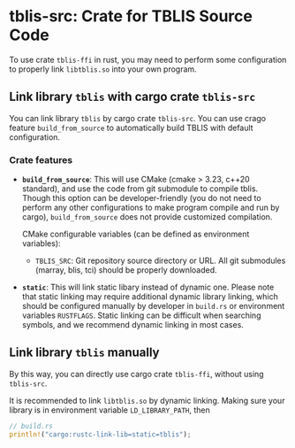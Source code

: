 # tblis-src: Crate for TBLIS Source Code

To use crate `tblis-ffi` in rust, you may need to perform some configuration to properly link `libtblis.so` into your own program.

## Link library `tblis` with cargo crate `tblis-src`

You can link library `tblis` by cargo crate `tblis-src`. You can use crago feature `build_from_source` to automatically build TBLIS with default configuration.

### Crate features

- **`build_from_source`**: This will use CMake (cmake > 3.23, c++20 standard), and use the code from git submodule to compile tblis. Though this option can be developer-friendly (you do not need to perform any other configurations to make program compile and run by cargo), `build_from_source` does not provide customized compilation.

    CMake configurable variables (can be defined as environment variables):
    - `TBLIS_SRC`: Git repository source directory or URL. All git submodules (marray, blis, tci) should be properly downloaded.

- **`static`**: This will link static libary instead of dynamic one. Please note that static linking may require additional dynamic library linking, which should be configured manually by developer in `build.rs` or environment variables `RUSTFLAGS`. Static linking can be difficult when searching symbols, and we recommend dynamic linking in most cases.

## Link library `tblis` manually

By this way, you can directly use cargo crate `tblis-ffi`, without using `tblis-src`.

It is recommended to link `libtblis.so` by dynamic linking. Making sure your library is in environment variable `LD_LIBRARY_PATH`, then

```rust
// build.rs
println!("cargo:rustc-link-lib=static=tblis");
```
